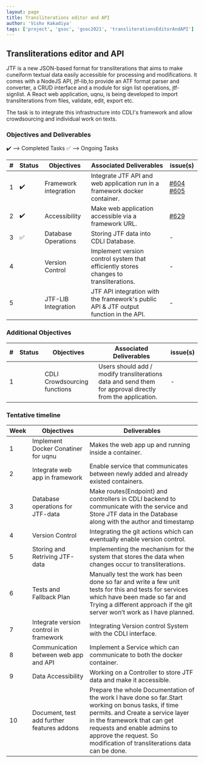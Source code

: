 ```yaml
---
layout: page
title: Transliterations editor and API
author: 'Vishv Kakadiya'
tags: ['project', 'gsoc', 'gsoc2021', 'transliterationsEditorAndAPI']
---
```


## Transliterations editor and API

JTF is a new JSON-based format for transliterations that aims to make cuneiform textual data easily accessible for processing and modifications. It comes with a NodeJS API, jtf-lib,to provide an ATF format parser and converter, a CRUD interface and a module for sign list operations, jtf-signlist. A React web application, uqnu, is being developed to import transliterations from files, validate, edit, export etc.

The task is to integrate this infrastructure into CDLI's framework and allow crowdsourcing and individual work on texts.
 
### Objectives and Deliverables

:heavy_check_mark: --> Completed Tasks
:white_check_mark: --> Ongoing Tasks

| \# | Status  | Objectives                    | Associated Deliverables         | issue(s) |
| --- | --- | ----------------------------- | ---------------------------------------------- | -------- |
| 1 |:heavy_check_mark:|  Framework integration | Integrate JTF API and web application run in a framework docker container. | [#604](https://gitlab.com/cdli/framework/-/issues/604) [#605](https://gitlab.com/cdli/framework/-/issues/605) |
| 2 |:heavy_check_mark:|  Accessibility  | Make web application accessible via a framework URL. | [#629](https://gitlab.com/cdli/framework/-/issues/629) |
| 3 |:white_check_mark: |  Database Operations  | Storing JTF data into CDLI Database. | - |
| 4 ||  Version Control  | Implement version control system that efficiently stores changes to transliterations. | - |
| 5 ||  JTF-LIB Integration  | JTF API integration with the framework's public API & JTF output function in the API. | - |


### Additional Objectives

| \# | Status  | Objectives         | Associated Deliverables                                             | issue(s) |
| --- | --- | ------------------ | ------------------------------------------------------------------- | -------- |
| 1 |  | CDLI Crowdsourcing functions  | Users should add / modify transliterations data and send them for approval directly from the application. |  -  |

### Tentative timeline  

| Week  |Objectives | Deliverables |
|---|---|---|
|1| Implement Docker Conatiner for uqnu |  Makes the web app up and running inside a container. |
|2| Integrate web app in framework | Enable service that communicates between newly added and already existed containers.  |
|3| Database operations for JTF-data  | Make routes(Endpoint)  and controllers in CDLI backend to communicate with the service and Store JTF data in the Database along with the author and timestamp|
|4| Version Control  | Integrating the git actions which can eventually enable version control. |
|5| Storing and Retriving JTF-data  | Implementing the mechanism for the system that stores the data when changes occur to transliterations.  |
|6| Tests and Fallback Plan  | Manually test the work has been done so far and write a few unit tests for this and tests for services which have been made so far and Trying a different approach if the git server won’t work as I have planned. |
|7| Integrate version control in framework  | Integrating Version control  System with the CDLI interface.|
|8| Communication between web app and API    | Implement a Service which can communicate to both the docker container. |
|9| Data Accessibility  | Working on a Controller to store JTF data and make it accessible. |
|10| Document, test add further features addons | Prepare the whole Documentation of the work I have done so far.Start working on bonus tasks, if time permits. and Create a service layer in the framework that can get requests and enable admins to approve the request. So modification of transliterations data can be done.  |


